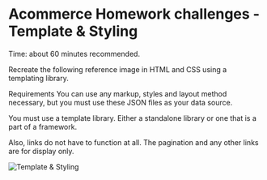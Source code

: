 # Acommerce Homework challenges - Template & Styling

Time: about 60 minutes recommended.

Recreate the following reference image in HTML and CSS using a templating library.

Requirements
You can use any markup, styles and layout method necessary, but you must use these JSON files as your data source.

You must use a template library. Either a standalone library or one that is a part of a framework.

Also, links do not have to function at all. The pagination and any other links are for display only.

![Template & Styling](https://bitbucket.org/acommerce/homework-challenges/raw/6c05e7d1d8eab1eda084cd39c0ccc6154b677a55/mockup.png)